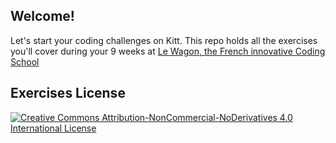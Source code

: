 ## Welcome!

Let's start your coding challenges on Kitt. This repo holds all the exercises
you'll cover during your 9 weeks at [Le Wagon, the French innovative Coding School](http://www.lewagon.org/en)

## Exercises License

[![Creative Commons Attribution-NonCommercial-NoDerivatives 4.0 International License](https://i.creativecommons.org/l/by-nc-nd/4.0/88x31.png)](http://creativecommons.org/licenses/by-nc-nd/4.0/)
